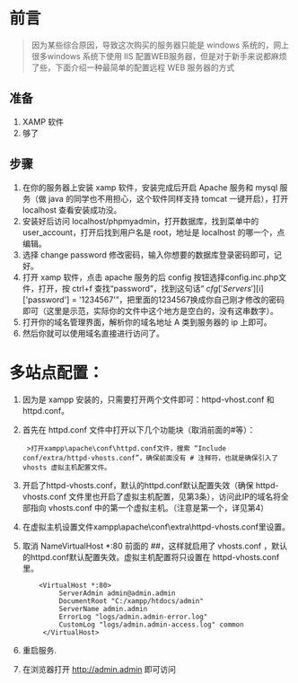 # 前言
>因为某些综合原因，导致这次购买的服务器只能是 windows 系统的，网上很多windows 系统下使用 IIS 配置WEB服务器，但是对于新手来说都麻烦了些，下面介绍一种最简单的配置远程 WEB 服务器的方式

## 准备

1. XAMP 软件
2. 够了

## 步骤
1. 在你的服务器上安装 xamp 软件，安装完成后开启 Apache 服务和 mysql 服务（做 java 的同学也不用担心，这个软件同样支持 tomcat 一键开启），打开 localhost 查看安装成功没。
2. 安装好后访问 localhost/phpmyadmin，打开数据库，找到菜单中的 user_account，打开后找到用户名是 root，地址是 localhost 的哪一个，点编辑。
3. 选择 change password 修改密码，输入你想要的数据库登录密码即可，记好。
4. 打开 xamp 软件，点击 apache 服务的后 config 按钮选择config.inc.php文件，打开，按 ctrl+f 查找“password”，找到这句话“
$cfg['Servers'][$i]['password'] = '1234567'”，把里面的1234567换成你自己刚才修改的密码即可（这里是示范，实际你的文件中这个地方是空白的，没有这串数字）。
5. 打开你的域名管理界面，解析你的域名地址 A 类到服务器的 ip 上即可。
6. 然后你就可以使用域名直接进行访问了。


# 多站点配置：

1. 因为是 xampp 安装的，只需要打开两个文件即可：httpd-vhost.conf 和 httpd.conf。
2. 首先在 httpd.conf 文件中打开以下几个功能块（取消前面的#等）：

		>打开xampp\apache\conf\httpd.conf文件，搜索 “Include conf/extra/httpd-vhosts.conf”，确保前面没有 # 注释符，也就是确保引入了 vhosts 虚拟主机配置文件。

3. 开启了httpd-vhosts.conf，默认的httpd.conf默认配置失效（确保 httpd-vhosts.conf 文件里也开启了虚拟主机配置，见第3条），访问此IP的域名将全部指向 vhosts.conf 中的第一个虚拟主机。（注意是第一个，详见第4）

4. 在虚拟主机设置文件xampp\apache\conf\extra\httpd-vhosts.conf里设置。
5. 取消 NameVirtualHost *:80 前面的 ##，这样就启用了 vhosts.conf ，默认的httpd.conf默认配置失效。虚拟主机配置将只设置在 httpd-vhosts.conf 里。

		   <VirtualHost *:80>
			    ServerAdmin admin@admin.admin
			    DocumentRoot "C:/xampp/htdocs/admin"
			    ServerName admin.admin
			    ErrorLog "logs/admin.admin-error.log"
			    CustomLog "logs/admin.admin-access.log" common
			</VirtualHost>

6. 重启服务.
7. 在浏览器打开 http://admin.admin 即可访问
